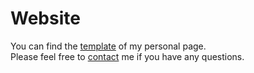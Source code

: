 # Website
You can find the <a href="https://www.w3schools.com/w3css/tryw3css_templates_cv.htm"> template</a> of my personal page. <br>
Please feel free to <a href="mailto:aycignl@gmail.com" target="_blank"><i class="fa fa-envelope fa-fw w3-margin-right w3-large w3-text-teal"></i> contact</a> me if you have any questions.
